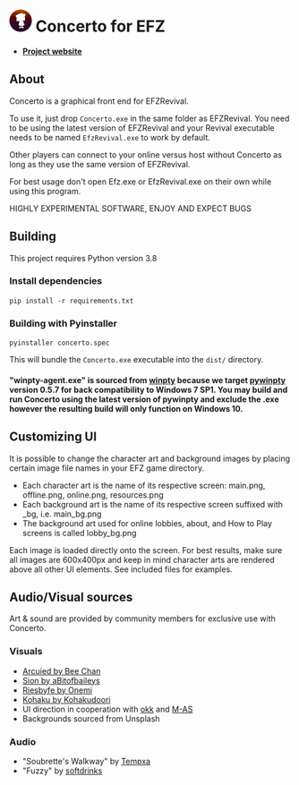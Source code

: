 # <img src="res/concertoicon.png" width="40"> Concerto for EFZ
* [**Project website**](https://concerto-efz.shib.live)

## About

Concerto is a graphical front end for EFZRevival.

To use it, just drop `Concerto.exe` in the same folder as EFZRevival. You need to be using the latest version of EFZRevival and your Revival executable needs to be named `EfzRevival.exe` to work by default.

Other players can connect to your online versus host without Concerto as long as they use the same version of EFZRevival.

For best usage don't open Efz.exe or EfzRevival.exe on their own while using this program.

HIGHLY EXPERIMENTAL SOFTWARE, ENJOY AND EXPECT BUGS

## Building
This project requires Python version 3.8

### Install dependencies
```
pip install -r requirements.txt
```

### Building with Pyinstaller
```
pyinstaller concerto.spec
```
This will bundle the `Concerto.exe` executable into the `dist/` directory.

#### "winpty-agent.exe" is sourced from [winpty](https://github.com/rprichard/winpty) because we target [pywinpty](https://github.com/spyder-ide/pywinpty) version 0.5.7 for back compatibility to Windows 7 SP1. You may build and run Concerto using the latest version of pywinpty and exclude the .exe however the resulting build will only function on Windows 10.

## Customizing UI
It is possible to change the character art and background images by placing certain image file names in your EFZ game directory.

* Each character art is the name of its respective screen: main.png, offline.png, online.png, resources.png
* Each background art is the name of its respective screen suffixed with _bg, i.e. main_bg.png
* The background art used for online lobbies, about, and How to Play screens is called lobby_bg.png

Each image is loaded directly onto the screen. For best results, make sure all images are 600x400px and keep in mind character arts are rendered above all other UI elements. See included files for examples.

## Audio/Visual sources
Art & sound are provided by community members for exclusive use with Concerto.
### Visuals
* [Arcuied by Bee Chan](https://twitter.com/Bee_Sempai/status/1345577709104205826?s=20)
* [Sion by aBitofbaileys](https://www.pixiv.net/en/artworks/90676177)
* [Riesbyfe by Onemi](https://www.pixiv.net/en/artworks/90219044)
* [Kohaku by Kohakudoori](https://www.pixiv.net/en/artworks/83141238)
* UI direction in cooperation with [okk](https://github.com/okkdev) and [M-AS](https://twitter.com/matthewrobo)
* Backgrounds sourced from Unsplash
### Audio
* "Soubrette's Walkway" by [Tempxa](https://twitter.com/TempxaRK9)
* "Fuzzy" by [softdrinks](https://twitter.com/soffdrinks)
